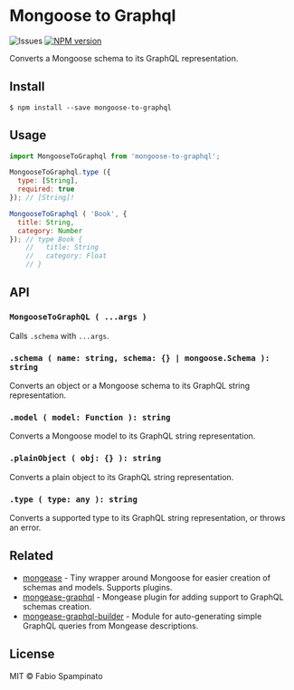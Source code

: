 # Mongoose to Graphql

![Issues](https://img.shields.io/github/issues/fabiospampinato/mongoose-to-graphql.svg)
[![NPM version](https://img.shields.io/npm/v/mongoose-to-graphql.svg)](https://www.npmjs.com/package/mongoose-to-graphql)

Converts a Mongoose schema to its GraphQL representation.

## Install

```shell
$ npm install --save mongoose-to-graphql
```

## Usage

```js
import MongooseToGraphql from 'mongoose-to-graphql';

MongooseToGraphql.type ({
  type: [String],
  required: true
}); // [String]!

MongooseToGraphql ( 'Book', {
  title: String,
  category: Number
}); // type Book {
    //   title: String
    //   category: Float
    // }
```

## API

### `MongooseToGraphQL ( ...args )`

Calls `.schema` with `...args`.

### `.schema ( name: string, schema: {} | mongoose.Schema ): string`

Converts an object or a Mongoose schema to its GraphQL string representation.

### `.model ( model: Function ): string`

Converts a Mongoose model to its GraphQL string representation.

### `.plainObject ( obj: {} ): string`

Converts a plain object to its GraphQL string representation.

### `.type ( type: any ): string`

Converts a supported type to its GraphQL string representation, or throws an error.

## Related

- [mongease](https://github.com/fabiospampinato/mongease) - Tiny wrapper around Mongoose for easier creation of schemas and models. Supports plugins.
- [mongease-graphql](https://github.com/fabiospampinato/mongease-graphql) - Mongease plugin for adding support to GraphQL schemas creation.
- [mongease-graphql-builder](https://github.com/fabiospampinato/mongease-graphql-builder) - Module for auto-generating simple GraphQL queries from Mongease descriptions.

## License

MIT © Fabio Spampinato
